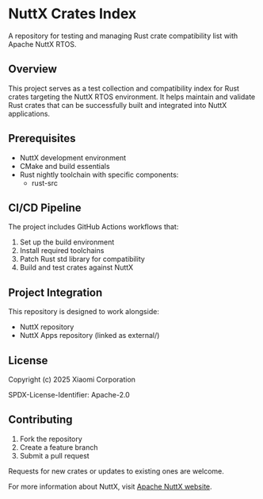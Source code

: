 # NuttX Crates Index

A repository for testing and managing Rust crate compatibility list with Apache NuttX RTOS.

## Overview

This project serves as a test collection and compatibility index for Rust crates targeting the NuttX RTOS environment. It helps maintain and validate Rust crates that can be successfully built and integrated into NuttX applications.

## Prerequisites

- NuttX development environment
- CMake and build essentials
- Rust nightly toolchain with specific components:
  - rust-src

## CI/CD Pipeline

The project includes GitHub Actions workflows that:

1. Set up the build environment
2. Install required toolchains
3. Patch Rust std library for compatibility
4. Build and test crates against NuttX

## Project Integration

This repository is designed to work alongside:
- NuttX repository
- NuttX Apps repository (linked as external/)

## License

Copyright (c) 2025 Xiaomi Corporation

SPDX-License-Identifier: Apache-2.0

## Contributing

1. Fork the repository
2. Create a feature branch
3. Submit a pull request

Requests for new crates or updates to existing ones are welcome.

For more information about NuttX, visit [Apache NuttX website](https://nuttx.apache.org/).
